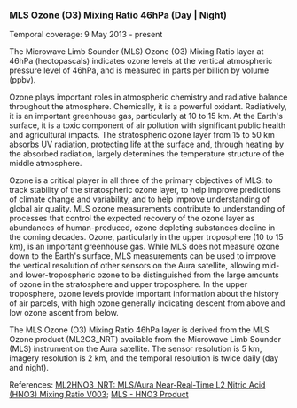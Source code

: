 ### MLS Ozone (O3) Mixing Ratio 46hPa (Day | Night)
Temporal coverage: 9 May 2013 - present

The Microwave Limb Sounder (MLS) Ozone (O3) Mixing Ratio layer at 46hPa (hectopascals) indicates ozone levels at the vertical atmospheric pressure level of 46hPa, and is measured in parts per billion by volume (ppbv).

Ozone plays important roles in atmospheric chemistry and radiative balance throughout the atmosphere. Chemically, it is a powerful oxidant. Radiatively, it is an important greenhouse gas, particularly at 10 to 15 km. At the Earth's surface, it is a toxic component of air pollution with significant public health and agricultural impacts. The stratospheric ozone layer from 15 to 50 km absorbs UV radiation, protecting life at the surface and, through heating by the absorbed radiation, largely determines the temperature structure of the middle atmosphere.

Ozone is a critical player in all three of the primary objectives of MLS: to track stability of the stratospheric ozone layer, to help improve predictions of climate change and variability, and to help improve understanding of global air quality. MLS ozone measurements contribute to understanding of processes that control the expected recovery of the ozone layer as abundances of human-produced, ozone depleting substances decline in the coming decades. Ozone, particularly in the upper troposphere (10 to 15 km), is an important greenhouse gas. While MLS does not measure ozone down to the Earth's surface, MLS measurements can be used to improve the vertical resolution of other sensors on the Aura satellite, allowing mid- and lower-tropospheric ozone to be distinguished from the large amounts of ozone in the stratosphere and upper troposphere. In the upper troposphere, ozone levels provide important information about the history of air parcels, with high ozone generally indicating descent from above and low ozone ascent from below.

The MLS Ozone (O3) Mixing Ratio 46hPa layer is derived from the MLS Ozone product (ML2O3_NRT) available from the Microwave Limb Sounder (MLS) instrument on the Aura satellite. The sensor resolution is 5 km, imagery resolution is 2 km, and the temporal resolution is twice daily (day and night).

References: [ML2HNO3_NRT: MLS/Aura Near-Real-Time L2 Nitric Acid (HNO3) Mixing Ratio V003](https://disc.gsfc.nasa.gov/datasets/ML2HNO3_NRT_003/summary); [MLS - HNO3 Product](http://mls.jpl.nasa.gov/products/hno3_product.php)
